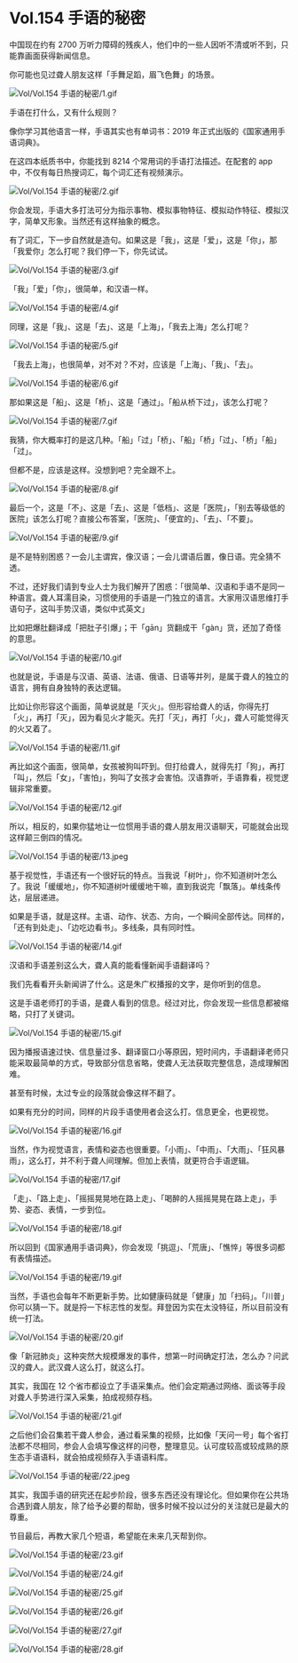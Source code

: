 # Vol.154 手语的秘密

中国现在约有 2700 万听力障碍的残疾人，他们中的一些人因听不清或听不到，只能靠画面获得新闻信息。

你可能也见过聋人朋友这样「手舞足蹈，眉飞色舞」的场景。

![Vol/Vol.154 手语的秘密/1.gif](https://cdn.jsdelivr.net/gh/qiaoshouzi/static/image/Vol/Vol.154%20手语的秘密/1.gif)

手语在打什么，又有什么规则？

像你学习其他语言一样，手语其实也有单词书：2019 年正式出版的《国家通用手语词典》。

在这四本纸质书中，你能找到 8214 个常用词的手语打法描述。在配套的 app 中，不仅有每日热搜词汇，每个词汇还有视频演示。

![Vol/Vol.154 手语的秘密/2.gif](https://cdn.jsdelivr.net/gh/qiaoshouzi/static/image/Vol/Vol.154%20手语的秘密/2.gif)

你会发现，手语大多打法可分为指示事物、模拟事物特征、模拟动作特征、模拟汉字，简单又形象。当然还有这样抽象的概念。

有了词汇，下一步自然就是造句。如果这是「我」，这是「爱」，这是「你」，那「我爱你」怎么打呢？我们停一下，你先试试。

![Vol/Vol.154 手语的秘密/3.gif](https://cdn.jsdelivr.net/gh/qiaoshouzi/static/image/Vol/Vol.154%20手语的秘密/3.gif)

「我」「爱」「你」，很简单，和汉语一样。

![Vol/Vol.154 手语的秘密/4.gif](https://cdn.jsdelivr.net/gh/qiaoshouzi/static/image/Vol/Vol.154%20手语的秘密/4.gif)

同理，这是「我」、这是「去」、这是「上海」，「我去上海」怎么打呢？

![Vol/Vol.154 手语的秘密/5.gif](https://cdn.jsdelivr.net/gh/qiaoshouzi/static/image/Vol/Vol.154%20手语的秘密/5.gif)

「我去上海」，也很简单，对不对？不对，应该是「上海」、「我」、「去」。

![Vol/Vol.154 手语的秘密/6.gif](https://cdn.jsdelivr.net/gh/qiaoshouzi/static/image/Vol/Vol.154%20手语的秘密/6.gif)

那如果这是「船」、这是「桥」、这是「通过」。「船从桥下过」，该怎么打呢？

![Vol/Vol.154 手语的秘密/7.gif](https://cdn.jsdelivr.net/gh/qiaoshouzi/static/image/Vol/Vol.154%20手语的秘密/7.gif)

我猜，你大概率打的是这几种。「船」「过」「桥」、「船」「桥」「过」、「桥」「船」「过」。

但都不是，应该是这样。没想到吧？完全跟不上。

![Vol/Vol.154 手语的秘密/8.gif](https://cdn.jsdelivr.net/gh/qiaoshouzi/static/image/Vol/Vol.154%20手语的秘密/8.gif)

最后一个，这是「不」、这是「去」、这是「低档」、这是「医院」，「别去等级低的医院」该怎么打呢？直接公布答案，「医院」、「便宜的」、「去」、「不要」。

![Vol/Vol.154 手语的秘密/9.gif](https://cdn.jsdelivr.net/gh/qiaoshouzi/static/image/Vol/Vol.154%20手语的秘密/9.gif)

是不是特别困惑？一会儿主谓宾，像汉语；一会儿谓语后置，像日语。完全猜不透。

不过，还好我们请到专业人士为我们解开了困惑：「很简单、汉语和手语不是同一种语言。聋人耳濡目染，习惯使用的手语是一门独立的语言。大家用汉语思维打手语句子，这叫手势汉语，类似中式英文」

比如把爆肚翻译成「把肚子引爆」；干「gān」货翻成干「gàn」货，还加了奇怪的意思。

![Vol/Vol.154 手语的秘密/10.gif](https://cdn.jsdelivr.net/gh/qiaoshouzi/static/image/Vol/Vol.154%20手语的秘密/10.gif)

也就是说，手语是与汉语、英语、法语、俄语、日语等并列，是属于聋人的独立的语言，拥有自身独特的表达逻辑。

比如让你形容这个画面，简单说就是「灭火」。但形容给聋人的话，你得先打「火」，再打「灭」，因为看见火才能灭。先打「灭」，再打「火」，聋人可能觉得灭的火又着了。

![Vol/Vol.154 手语的秘密/11.gif](https://cdn.jsdelivr.net/gh/qiaoshouzi/static/image/Vol/Vol.154%20手语的秘密/11.gif)

再比如这个画面，很简单，女孩被狗叫吓到。但打给聋人，就得先打「狗」，再打「叫」，然后「女」，「害怕」，狗叫了女孩才会害怕。汉语靠听，手语靠看，视觉逻辑非常重要。

![Vol/Vol.154 手语的秘密/12.gif](https://cdn.jsdelivr.net/gh/qiaoshouzi/static/image/Vol/Vol.154%20手语的秘密/12.gif)

所以，相反的，如果你猛地让一位惯用手语的聋人朋友用汉语聊天，可能就会出现这样颠三倒四的情况。

![Vol/Vol.154 手语的秘密/13.jpeg](https://cdn.jsdelivr.net/gh/qiaoshouzi/static/image/Vol/Vol.154%20手语的秘密/13.jpeg)

基于视觉性，手语还有一个很好玩的特点。当我说「树叶」，你不知道树叶怎么了。我说「缓缓地」，你不知道树叶缓缓地干嘛，直到我说完「飘落」。单线条传达，层层递进。

如果是手语，就是这样。主语、动作、状态、方向，一个瞬间全部传达。同样的，「还有到处走」、「边吃边看书」。多线条，具有同时性。

![Vol/Vol.154 手语的秘密/14.gif](https://cdn.jsdelivr.net/gh/qiaoshouzi/static/image/Vol/Vol.154%20手语的秘密/14.gif)

汉语和手语差别这么大，聋人真的能看懂新闻手语翻译吗？

我们先看看开头新闻讲了什么。这是朱广权播报的文字，是你听到的信息。

这是手语老师打的手语，是聋人看到的信息。经过对比，你会发现一些信息都被缩略，只打了关键词。

![Vol/Vol.154 手语的秘密/15.gif](https://cdn.jsdelivr.net/gh/qiaoshouzi/static/image/Vol/Vol.154%20手语的秘密/15.gif)

因为播报语速过快、信息量过多、翻译窗口小等原因，短时间内，手语翻译老师只能采取最简单的方式，导致部分信息省略，使聋人无法获取完整信息，造成理解困难。

甚至有时候，太过专业的段落就会像这样不翻了。

如果有充分的时间，同样的片段手语使用者会这么打。信息更全，也更视觉。

![Vol/Vol.154 手语的秘密/16.gif](https://cdn.jsdelivr.net/gh/qiaoshouzi/static/image/Vol/Vol.154%20手语的秘密/16.gif)

当然，作为视觉语言，表情和姿态也很重要。「小雨」、「中雨」、「大雨」、「狂风暴雨」，这么打，并不利于聋人间理解。但加上表情，就更符合手语逻辑。

![Vol/Vol.154 手语的秘密/17.gif](https://cdn.jsdelivr.net/gh/qiaoshouzi/static/image/Vol/Vol.154%20手语的秘密/17.gif)

「走」、「路上走」、「摇摇晃晃地在路上走」、「喝醉的人摇摇晃晃在路上走」，手势、姿态、表情，一步到位。

![Vol/Vol.154 手语的秘密/18.gif](https://cdn.jsdelivr.net/gh/qiaoshouzi/static/image/Vol/Vol.154%20手语的秘密/18.gif)

所以回到《国家通用手语词典》，你会发现「挑逗」、「荒唐」、「憔悴」等很多词都有表情描述。

![Vol/Vol.154 手语的秘密/19.gif](https://cdn.jsdelivr.net/gh/qiaoshouzi/static/image/Vol/Vol.154%20手语的秘密/19.gif)

当然，手语也会每年不断更新手势。比如健康码就是「健康」加「扫码」。「川普」你可以猜一下。就是捋一下标志性的发型。拜登因为实在太没特征，所以目前没有统一打法。

![Vol/Vol.154 手语的秘密/20.gif](https://cdn.jsdelivr.net/gh/qiaoshouzi/static/image/Vol/Vol.154%20手语的秘密/20.gif)

像「新冠肺炎」这种突然大规模爆发的事件，想第一时间确定打法，怎么办？问武汉的聋人。武汉聋人这么打，就这么打。

其实，我国在 12 个省市都设立了手语采集点。他们会定期通过网络、面谈等手段对聋人手势进行深入采集，拍成视频存档。

![Vol/Vol.154 手语的秘密/21.gif](https://cdn.jsdelivr.net/gh/qiaoshouzi/static/image/Vol/Vol.154%20手语的秘密/21.gif)

之后他们会召集若干聋人参会，通过看采集的视频，比如像「天问一号」每个省打法都不尽相同，参会人会填写像这样的问卷，整理意见。认可度较高或较成熟的原生态手语语料，就会拍成视频存入手语语料库。

![Vol/Vol.154 手语的秘密/22.jpeg](https://cdn.jsdelivr.net/gh/qiaoshouzi/static/image/Vol/Vol.154%20手语的秘密/22.jpeg)

其实，我国手语的研究还在起步阶段，很多东西还没有理论化。但如果你在公共场合遇到聋人朋友，除了给予必要的帮助，很多时候不投以过分的关注就已是最大的尊重。

节目最后，再教大家几个短语，希望能在未来几天帮到你。

![Vol/Vol.154 手语的秘密/23.gif](https://cdn.jsdelivr.net/gh/qiaoshouzi/static/image/Vol/Vol.154%20手语的秘密/23.gif)

![Vol/Vol.154 手语的秘密/24.gif](https://cdn.jsdelivr.net/gh/qiaoshouzi/static/image/Vol/Vol.154%20手语的秘密/24.gif)

![Vol/Vol.154 手语的秘密/25.gif](https://cdn.jsdelivr.net/gh/qiaoshouzi/static/image/Vol/Vol.154%20手语的秘密/25.gif)

![Vol/Vol.154 手语的秘密/26.gif](https://cdn.jsdelivr.net/gh/qiaoshouzi/static/image/Vol/Vol.154%20手语的秘密/26.gif)

![Vol/Vol.154 手语的秘密/27.gif](https://cdn.jsdelivr.net/gh/qiaoshouzi/static/image/Vol/Vol.154%20手语的秘密/27.gif)

![Vol/Vol.154 手语的秘密/28.gif](https://cdn.jsdelivr.net/gh/qiaoshouzi/static/image/Vol/Vol.154%20手语的秘密/28.gif)
